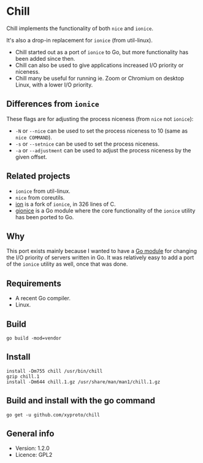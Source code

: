 # Chill

Chill implements the functionality of both `nice` and `ionice`.

It's also a drop-in replacement for `ionice` (from util-linux).

* Chill started out as a port of `ionice` to Go, but more functionality has been added since then.
* Chill can also be used to give applications increased I/O priority or niceness.
* Chill many be useful for running ie. Zoom or Chromium on desktop Linux, with a lower I/O priority.

## Differences from `ionice`

These flags are for adjusting the process niceness (from `nice` not `ionice`):

* `-N` or `--nice` can be used to set the process niceness to 10 (same as `nice COMMAND`).
* `-s` or `--setnice` can be used to set the process niceness.
* `-a` or `--adjustment` can be used to adjust the process niceness by the given offset.

## Related projects

* `ionice` from util-linux.
* `nice` from coreutils.
* [ion](https://github.com/xyproto/ion) is a fork of `ionice`, in 326 lines of C.
* [gionice](https://github.com/xyproto/gionice) is a Go module where the core functionality of the `ionice` utility has been ported to Go.

## Why

This port exists mainly because I wanted to have a [Go module](https://github.com/xyproto/gionice) for changing the I/O priority of servers written in Go. It was relatively easy to add a port of the `ionice` utility as well, once that was done.

## Requirements

* A recent Go compiler.
* Linux.

## Build

    go build -mod=vendor

## Install

    install -Dm755 chill /usr/bin/chill
    gzip chill.1
    install -Dm644 chill.1.gz /usr/share/man/man1/chill.1.gz

## Build and install with the go command

    go get -u github.com/xyproto/chill

## General info

* Version: 1.2.0
* Licence: GPL2
